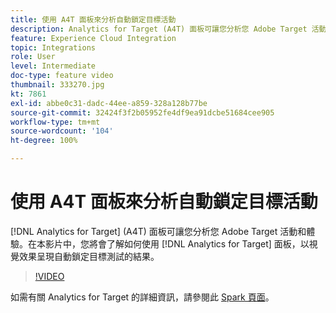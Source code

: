```yaml
---
title: 使用 A4T 面板來分析自動鎖定目標活動
description: Analytics for Target (A4T) 面板可讓您分析您 Adobe Target 活動和體驗。在本影片中，您將會了解如何使用 Analytics for Target 面板，以視覺效果呈現自動鎖定目標測試的結果。
feature: Experience Cloud Integration
topic: Integrations
role: User
level: Intermediate
doc-type: feature video
thumbnail: 333270.jpg
kt: 7861
exl-id: abbe0c31-dadc-44ee-a859-328a128b77be
source-git-commit: 32424f3f2b05952fe4df9ea91dcbe51684cee905
workflow-type: tm+mt
source-wordcount: '104'
ht-degree: 100%

---
```


# 使用 A4T 面板來分析自動鎖定目標活動

[!DNL Analytics for Target] (A4T) 面板可讓您分析您 Adobe Target 活動和體驗。在本影片中，您將會了解如何使用 [!DNL Analytics for Target] 面板，以視覺效果呈現自動鎖定目標測試的結果。

>[!VIDEO](https://video.tv.adobe.com/v/333270/?quality=12&learn=on)

如需有關 Analytics for Target 的詳細資訊，請參閱此 [Spark 頁面](https://spark.adobe.com/page/Lo3Spm4oBOvwF/)。

